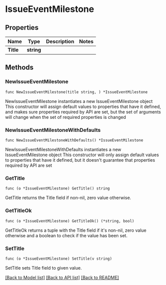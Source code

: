 # IssueEventMilestone

## Properties

Name | Type | Description | Notes
------------ | ------------- | ------------- | -------------
**Title** | **string** |  | 

## Methods

### NewIssueEventMilestone

`func NewIssueEventMilestone(title string, ) *IssueEventMilestone`

NewIssueEventMilestone instantiates a new IssueEventMilestone object
This constructor will assign default values to properties that have it defined,
and makes sure properties required by API are set, but the set of arguments
will change when the set of required properties is changed

### NewIssueEventMilestoneWithDefaults

`func NewIssueEventMilestoneWithDefaults() *IssueEventMilestone`

NewIssueEventMilestoneWithDefaults instantiates a new IssueEventMilestone object
This constructor will only assign default values to properties that have it defined,
but it doesn't guarantee that properties required by API are set

### GetTitle

`func (o *IssueEventMilestone) GetTitle() string`

GetTitle returns the Title field if non-nil, zero value otherwise.

### GetTitleOk

`func (o *IssueEventMilestone) GetTitleOk() (*string, bool)`

GetTitleOk returns a tuple with the Title field if it's non-nil, zero value otherwise
and a boolean to check if the value has been set.

### SetTitle

`func (o *IssueEventMilestone) SetTitle(v string)`

SetTitle sets Title field to given value.



[[Back to Model list]](../README.md#documentation-for-models) [[Back to API list]](../README.md#documentation-for-api-endpoints) [[Back to README]](../README.md)


